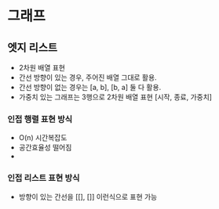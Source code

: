 # 그래프

## 엣지 리스트

- 2차원 배열 표현
- 간선 방향이 있는 경우, 주어진 배열 그대로 활용.
- 간선 방향이 없는 경우는 [a, b], [b, a] 둘 다 활용.
- 가중치 있는 그래프는 3행으로 2차원 배열 표현 [시작, 종료, 가중치]

### 인접 행렬 표현 방식

- O(n) 시간복잡도
- 공간효율성 떨어짐
-

### 인접 리스트 표현 방식

- 방향이 있는 간선을 [[], []] 이런식으로 표현 가능

